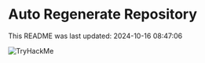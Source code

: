 # Auto Regenerate Repository

This README was last updated: 2024-10-16 08:47:06

 ![TryHackMe](https://tryhackme.com/badge/533634)